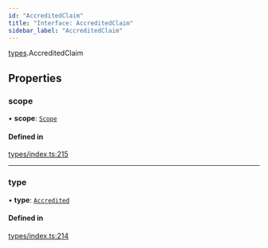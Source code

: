 ```yaml
---
id: "AccreditedClaim"
title: "Interface: AccreditedClaim"
sidebar_label: "AccreditedClaim"
---
```


[types](../../../modules/Types/Types.md).AccreditedClaim

## Properties

### scope

• **scope**: [`Scope`](../Scope/Scope.md)

#### Defined in

[types/index.ts:215](https://github.com/PolymeshAssociation/polymesh-sdk/blob/15be87e8/src/types/index.ts#L215)

___

### type

• **type**: [`Accredited`](../../../enums/Types/ClaimType/ClaimType.md#accredited)

#### Defined in

[types/index.ts:214](https://github.com/PolymeshAssociation/polymesh-sdk/blob/15be87e8/src/types/index.ts#L214)
